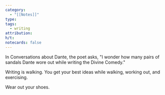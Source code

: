 ```yaml
---
category:
  - "[[Notes]]"
type: 
tags:
  - writing
attribution: 
h/t: 
notecards: false
---
```

In Conversations about Dante, the poet asks, "I wonder how many pairs of sandals Dante wore out while writing the Divine Comedy."

Writing is walking. You get your best ideas while walking, working out, and exercising.

Wear out your shoes.
